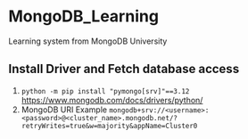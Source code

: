 # MongoDB_Learning

Learning system from MongoDB University

## Install Driver and Fetch database access

1. `python -m pip install "pymongo[srv]"==3.12` https://www.mongodb.com/docs/drivers/python/
2. MongoDB URI Example `mongodb+srv://<username>:<password>@<cluster_name>.mongodb.net/?retryWrites=true&w=majority&appName=Cluster0`
